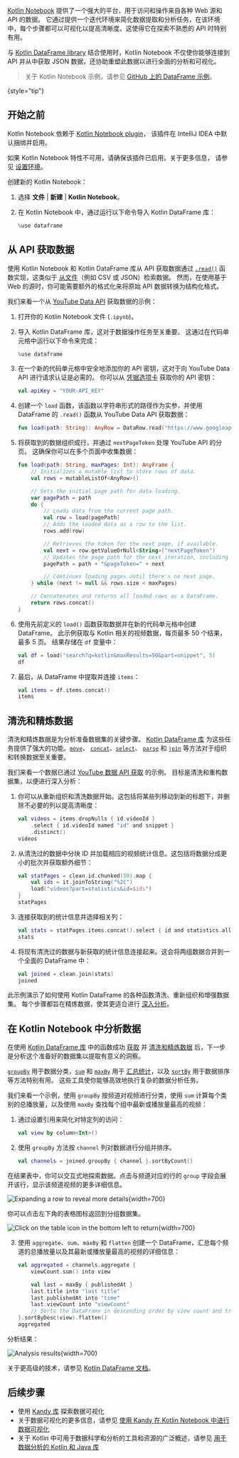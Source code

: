 [//]: # (title: 从 Web 源和 API 检索数据)

[Kotlin Notebook](kotlin-notebook-overview.md) 提供了一个强大的平台，用于访问和操作来自各种 Web 源和 API 的数据。
它通过提供一个迭代环境来简化数据提取和分析任务，在该环境中，每个步骤都可以可视化以提高清晰度。这使得它在探索不熟悉的 API 时特别有用。

与 [Kotlin DataFrame library](https://kotlin.github.io/dataframe/gettingstarted.html) 结合使用时，Kotlin Notebook 不仅使你能够连接到 API 并从中获取 JSON 数据，还协助重塑此数据以进行全面的分析和可视化。

> 关于 Kotlin Notebook 示例，请参见 [GitHub 上的 DataFrame 示例](https://github.com/Kotlin/dataframe/blob/master/examples/notebooks/youtube/Youtube.ipynb)。
>
{style="tip"}

## 开始之前

Kotlin Notebook 依赖于 [Kotlin Notebook plugin](https://plugins.jetbrains.com/plugin/16340-kotlin-notebook)，
该插件在 IntelliJ IDEA 中默认捆绑并启用。

如果 Kotlin Notebook 特性不可用，请确保该插件已启用。关于更多信息，
请参见 [设置环境](kotlin-notebook-set-up-env.md)。

创建新的 Kotlin Notebook：

1.  选择 **文件** | **新建** | **Kotlin Notebook**。
2.  在 Kotlin Notebook 中，通过运行以下命令导入 Kotlin DataFrame 库：

    ```kotlin
    %use dataframe
    ```

## 从 API 获取数据

使用 Kotlin Notebook 和 Kotlin DataFrame 库从 API 获取数据通过 [`.read()`](https://kotlin.github.io/dataframe/read.html) 函数实现，这类似于 [从文件](data-analysis-work-with-data-sources.md#retrieve-data-from-a-file)（例如 CSV 或 JSON）检索数据。
然而，在使用基于 Web 的源时，你可能需要额外的格式化来将原始 API 数据转换为结构化格式。

我们来看一个从 [YouTube Data API](https://console.cloud.google.com/apis/library/youtube.googleapis.com) 获取数据的示例：

1.  打开你的 Kotlin Notebook 文件 (`.ipynb`)。

2.  导入 Kotlin DataFrame 库，这对于数据操作任务至关重要。
    这通过在代码单元格中运行以下命令来完成：

    ```kotlin
    %use dataframe
    ```

3.  在一个新的代码单元格中安全地添加你的 API 密钥，这对于向 YouTube Data API 进行请求认证是必需的。
    你可以从 [凭据选项卡](https://console.cloud.google.com/apis/credentials) 获取你的 API 密钥：

    ```kotlin
    val apiKey = "YOUR-API_KEY"
    ```

4.  创建一个 `load` 函数，该函数以字符串形式的路径作为实参，并使用 DataFrame 的 `.read()` 函数从 YouTube Data API 获取数据：

    ```kotlin
    fun load(path: String): AnyRow = DataRow.read("https://www.googleapis.com/youtube/v3/$path&key=$apiKey")
    ```

5.  将获取到的数据组织成行，并通过 `nextPageToken` 处理 YouTube API 的分页。
    这确保你可以在多个页面中收集数据：

    ```kotlin
    fun load(path: String, maxPages: Int): AnyFrame {
        // Initializes a mutable list to store rows of data.
        val rows = mutableListOf<AnyRow>()

        // Sets the initial page path for data loading.
        var pagePath = path
        do {
            // Loads data from the current page path.
            val row = load(pagePath)
            // Adds the loaded data as a row to the list.
            rows.add(row)

            // Retrieves the token for the next page, if available.
            val next = row.getValueOrNull<String>("nextPageToken")
            // Updates the page path for the next iteration, including the new token.
            pagePath = path + "&pageToken=" + next

            // Continues loading pages until there's no next page.
        } while (next != null && rows.size < maxPages) 

        // Concatenates and returns all loaded rows as a DataFrame.
        return rows.concat() 
    }
    ```

6.  使用先前定义的 `load()` 函数获取数据并在新的代码单元格中创建 DataFrame。
    此示例获取与 Kotlin 相关的视频数据，每页最多 50 个结果，最多 5 页。
    结果存储在 `df` 变量中：

    ```kotlin
    val df = load("search?q=kotlin&maxResults=50&part=snippet", 5)
    df
    ```

7.  最后，从 DataFrame 中提取并连接 `items`：

    ```kotlin
    val items = df.items.concat()
    items
    ```

## 清洗和精炼数据

清洗和精炼数据是为分析准备数据集的关键步骤。 [Kotlin DataFrame 库](https://kotlin.github.io/dataframe/gettingstarted.html)
为这些任务提供了强大的功能。[`move`](https://kotlin.github.io/dataframe/move.html)、
[`concat`](https://kotlin.github.io/dataframe/concatdf.html)、[`select`](https://kotlin.github.io/dataframe/select.html)、
[`parse`](https://kotlin.github.io/dataframe/parse.html) 和 [`join`](https://kotlin.github.io/dataframe/join.html)
等方法对于组织和转换数据至关重要。

我们来看一个数据已通过 [YouTube 数据 API 获取](#fetch-data-from-an-api) 的示例。
目标是清洗和重构数据集，以便进行深入分析：

1.  你可以从重新组织和清洗数据开始。这包括将某些列移动到新的标题下，并删除不必要的列以提高清晰度：

    ```kotlin
    val videos = items.dropNulls { id.videoId }
        .select { id.videoId named "id" and snippet }
        .distinct()
    videos
    ```

2.  从清洗过的数据中分块 ID 并加载相应的视频统计信息。这包括将数据分成更小的批次并获取额外细节：

    ```kotlin
    val statPages = clean.id.chunked(50).map {
        val ids = it.joinToString("%2C")
        load("videos?part=statistics&id=$ids")
    }
    statPages
    ```

3.  连接获取到的统计信息并选择相关列：

    ```kotlin
    val stats = statPages.items.concat().select { id and statistics.all() }.parse()
    stats
    ```

4.  将现有清洗过的数据与新获取的统计信息连接起来。这会将两组数据合并到一个全面的 DataFrame 中：

    ```kotlin
    val joined = clean.join(stats)
    joined
    ```

此示例演示了如何使用 Kotlin DataFrame 的各种函数清洗、重新组织和增强数据集。
每个步骤都旨在精炼数据，使其更适合进行 [深入分析](#analyze-data-in-kotlin-notebook)。

## 在 Kotlin Notebook 中分析数据

在使用 [Kotlin DataFrame 库](https://kotlin.github.io/dataframe/gettingstarted.html) 中的函数成功 [获取](#fetch-data-from-an-api) 并 [清洗和精炼数据](#clean-and-refine-data) 后，下一步是分析这个准备好的数据集以提取有意义的洞察。

[`groupBy`](https://kotlin.github.io/dataframe/groupby.html) 用于数据分类，[`sum`](https://kotlin.github.io/dataframe/sum.html) 和 [`maxBy`](https://kotlin.github.io/dataframe/maxby.html) 用于 [汇总统计](https://kotlin.github.io/dataframe/summarystatistics.html)，以及 [`sortBy`](https://kotlin.github.io/dataframe/sortby.html) 用于数据排序等方法特别有用。
这些工具使你能够高效地执行复杂的数据分析任务。

我们来看一个示例，使用 `groupBy` 按频道对视频进行分类，使用 `sum` 计算每个类别的总播放量，以及使用 `maxBy` 查找每个组中最新或播放量最高的视频：

1.  通过设置引用来简化对特定列的访问：

    ```kotlin
    val view by column<Int>()
    ```

2.  使用 `groupBy` 方法按 `channel` 列对数据进行分组并排序。

    ```kotlin
    val channels = joined.groupBy { channel }.sortByCount()
    ```

在结果表中，你可以交互式地探索数据。点击与频道对应的行的 `group` 字段会展开该行，显示该频道视频的更多详细信息。

![Expanding a row to reveal more details](results-of-expanding-group-data-analysis.png){width=700}

你可以点击左下角的表格图标返回到分组数据集。

![Click on the table icon in the bottom left to return](return-to-grouped-dataset.png){width=700}

3.  使用 `aggregate`、`sum`、`maxBy` 和 `flatten` 创建一个 DataFrame，汇总每个频道的总播放量以及其最新或播放量最高的视频的详细信息：

    ```kotlin
    val aggregated = channels.aggregate {
        viewCount.sum() into view

        val last = maxBy { publishedAt }
        last.title into "last title"
        last.publishedAt into "time"
        last.viewCount into "viewCount"
        // Sorts the DataFrame in descending order by view count and transform it into a flat structure.
    }.sortByDesc(view).flatten()
    aggregated
    ```

分析结果：

![Analysis results](kotlin-analysis.png){width=700}

关于更高级的技术，请参见 [Kotlin DataFrame 文档](https://kotlin.github.io/dataframe/gettingstarted.html)。

## 后续步骤

*   使用 [Kandy 库](https://kotlin.github.io/kandy/examples.html) 探索数据可视化
*   关于数据可视化的更多信息，请参见 [使用 Kandy 在 Kotlin Notebook 中进行数据可视化](data-analysis-visualization.md)
*   关于 Kotlin 中可用于数据科学和分析的工具和资源的广泛概述，请参见 [用于数据分析的 Kotlin 和 Java 库](data-analysis-libraries.md)